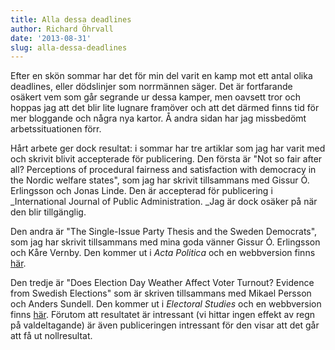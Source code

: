 ```yaml
---
title: Alla dessa deadlines
author: Richard Öhrvall
date: '2013-08-31'
slug: alla-dessa-deadlines
---
```


Efter en skön sommar har det för min del varit en kamp mot ett antal olika deadlines, eller dödslinjer som norrmännen säger. Det är fortfarande osäkert vem som går segrande ur dessa kamper, men oavsett tror och hoppas jag att det blir lite lugnare framöver och att det därmed finns tid för mer bloggande och några nya kartor. Å andra sidan har jag missbedömt arbetssituationen förr.

Hårt arbete ger dock resultat: i sommar har tre artiklar som jag har varit med och skrivit blivit accepterade för publicering. Den första är "Not so fair after all? Perceptions of procedural fairness and satisfaction with democracy in the Nordic welfare states", som jag har skrivit tillsammans med Gissur Ó. Erlingsson och Jonas Linde. Den är accepterad för publicering i _International Journal of Public Administration. _Jag är dock osäker på när den blir tillgänglig.

Den andra är "The Single-Issue Party Thesis and the Sweden Democrats", som jag har skrivit tillsammans med mina goda vänner Gissur Ó. Erlingsson och Kåre Vernby. Den kommer ut i _Acta Politica_ och en webbversion finns [här](http://www.palgrave-journals.com/ap/journal/vaop/ncurrent/abs/ap201318a.html).

Den tredje är "Does Election Day Weather Affect Voter Turnout?  Evidence from Swedish Elections" som är skriven tillsammans med Mikael Persson och Anders Sundell. Den kommer ut i _Electoral Studies_ och en webbversion finns [här](http://www.sciencedirect.com/science/article/pii/S0261379413001212). Förutom att resultatet är intressant (vi hittar ingen effekt av regn på valdeltagande) är även publiceringen intressant för den visar att det går att få ut nollresultat.
